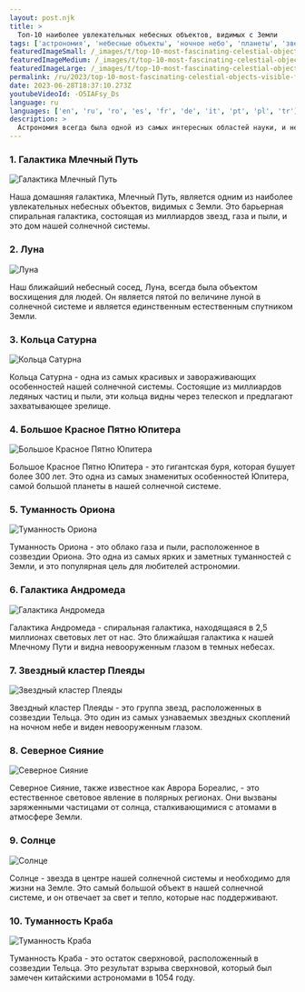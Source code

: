 ```yaml
---
layout: post.njk
title: >
  Топ-10 наиболее увлекательных небесных объектов, видимых с Земли
tags: ['астрономия', 'небесные объекты', 'ночное небо', 'планеты', 'звезды']
featuredImageSmall: /_images/t/top-10-most-fascinating-celestial-objects-visible-from-earth-cover-ru-small.webp
featuredImageMedium: /_images/t/top-10-most-fascinating-celestial-objects-visible-from-earth-cover-ru-medium.webp
featuredImageLarge: /_images/t/top-10-most-fascinating-celestial-objects-visible-from-earth-cover-ru-large.webp
permalink: /ru/2023/top-10-most-fascinating-celestial-objects-visible-from-earth.html
date: 2023-06-28T18:37:10.273Z
youtubeVideoId: -O5IAFsy_Ds
language: ru
languages: ['en', 'ru', 'ro', 'es', 'fr', 'de', 'it', 'pt', 'pl', 'tr']
description: >
  Астрономия всегда была одной из самых интересных областей науки, и неудивительно почему. От мерцающих звезд на ночном небе до величественных планет в нашей солнечной системе, нет недостатка в увлекательных небесных объектах для исследования. Вот топ-10 небесных объектов, которые оставят вас в восхищении.
---
```


### 1. Галактика Млечный Путь

![Галактика Млечный Путь](/_images/3/39c6b64b2aae0636a087d6c38ef9a13d-medium.webp)

Наша домашняя галактика, Млечный Путь, является одним из наиболее увлекательных небесных объектов, видимых с Земли. Это барьерная спиральная галактика, состоящая из миллиардов звезд, газа и пыли, и это дом нашей солнечной системы.

### 2. Луна

![Луна](/_images/5/5e4e79fb40cf307b58dffb8fde53c975-medium.webp)

Наш ближайший небесный сосед, Луна, всегда была объектом восхищения для людей. Он является пятой по величине луной в солнечной системе и является единственным естественным спутником Земли.

### 3. Кольца Сатурна

![Кольца Сатурна](/_images/4/4638cd87a485690168bc78a74a2cbde5-medium.webp)

Кольца Сатурна - одна из самых красивых и завораживающих особенностей нашей солнечной системы. Состоящие из миллиардов ледяных частиц и пыли, эти кольца видны через телескоп и предлагают захватывающее зрелище.

### 4. Большое Красное Пятно Юпитера

![Большое Красное Пятно Юпитера](/_images/0/0e5f644498e8b7bd7443cbd2ca5746ac-medium.webp)

Большое Красное Пятно Юпитера - это гигантская буря, которая бушует более 300 лет. Это одна из самых знаменитых особенностей Юпитера, самой большой планеты в нашей солнечной системе.

### 5. Туманность Ориона

![Туманность Ориона](/_images/5/503fd3dde324baf3f8c50052200dcc88-medium.webp)

Туманность Ориона - это облако газа и пыли, расположенное в созвездии Ориона. Это одна из самых ярких и заметных туманностей с Земли, и это популярная цель для любителей астрономии.

### 6. Галактика Андромеда

![Галактика Андромеда](/_images/2/29168fbd1c9e4a8dba52c0f802acd1f6-medium.webp)

Галактика Андромеда - спиральная галактика, находящаяся в 2,5 миллионах световых лет от нас. Это ближайшая галактика к нашей Млечному Пути и видна невооруженным глазом в темных небесах.

### 7. Звездный кластер Плеяды

![Звездный кластер Плеяды](/_images/d/db22475244269cf1e97f08efe6852a92-medium.webp)

Звездный кластер Плеяды - это группа звезд, расположенных в созвездии Тельца. Это один из самых узнаваемых звездных скоплений на ночном небе и виден невооруженным глазом.

### 8. Северное Сияние

![Северное Сияние](/_images/a/adefee4f9a60019fac9dffb124d6a445-medium.webp)

Северное Сияние, также известное как Аврора Бореалис, - это естественное световое явление в полярных регионах. Они вызваны заряженными частицами от солнца, сталкивающимися с атомами в атмосфере Земли.

### 9. Солнце

![Солнце](/_images/2/29c2c7e46ce9f21e63f83a4b01688f9d-medium.webp)

Солнце - звезда в центре нашей солнечной системы и необходимо для жизни на Земле. Это самый большой объект в нашей солнечной системе, и он отвечает за свет и тепло, которые нас поддерживают.

### 10. Туманность Краба

![Туманность Краба](/_images/2/2fcf6a9f2673ffb3823bb2ef5a154f57-medium.webp)

Туманность Краба - это остаток сверхновой, расположенный в созвездии Тельца. Это результат взрыва сверхновой, который был замечен китайскими астрономами в 1054 году.

